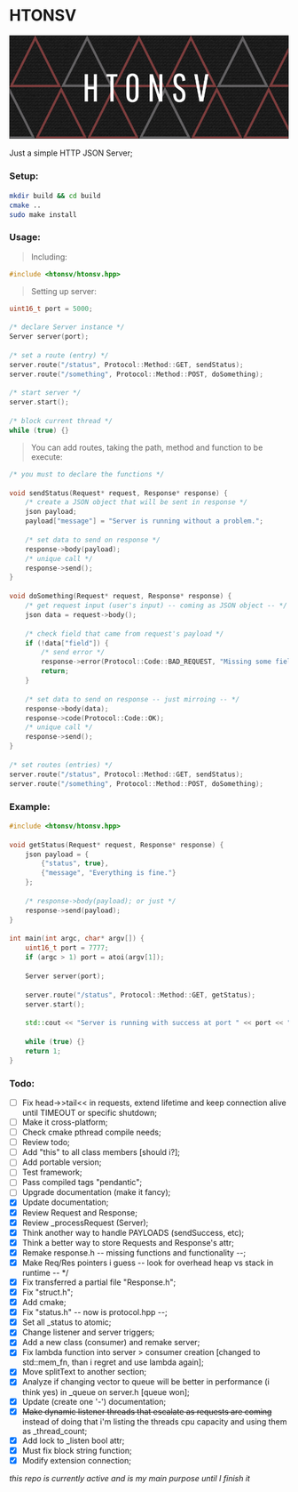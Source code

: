 # HTONSV

![banner](https://raw.githubusercontent.com/arnaldobadin/htonsv/master/banner.png)

Just a simple HTTP JSON Server;

### Setup:

```bash
mkdir build && cd build
cmake ..
sudo make install
```

### Usage:

> Including:
```cpp
#include <htonsv/htonsv.hpp>
```

> Setting up server:
```cpp
uint16_t port = 5000;

/* declare Server instance */
Server server(port);

/* set a route (entry) */
server.route("/status", Protocol::Method::GET, sendStatus);
server.route("/something", Protocol::Method::POST, doSomething);

/* start server */
server.start();

/* block current thread */
while (true) {}
```

> You can add routes, taking the path, method and function to be execute:
```cpp
/* you must to declare the functions */

void sendStatus(Request* request, Response* response) {
	/* create a JSON object that will be sent in response */
	json payload;
	payload["message"] = "Server is running without a problem.";

	/* set data to send on response */
	response->body(payload);
	/* unique call */
	response->send();
}

void doSomething(Request* request, Response* response) {
	/* get request input (user's input) -- coming as JSON object -- */
	json data = request->body();

	/* check field that came from request's payload */
	if (!data["field"]) {
		/* send error */
		response->error(Protocol::Code::BAD_REQUEST, "Missing some field.");
		return;
	}

	/* set data to send on response -- just mirroing -- */
	response->body(data);
	response->code(Protocol::Code::OK);
	/* unique call */
	response->send();
}

/* set routes (entries) */
server.route("/status", Protocol::Method::GET, sendStatus);
server.route("/something", Protocol::Method::POST, doSomething);
```

> 

### Example:

```cpp
#include <htonsv/htonsv.hpp>

void getStatus(Request* request, Response* response) {
	json payload = {
		{"status", true},
		{"message", "Everything is fine."}
	};

	/* response->body(payload); or just */
	response->send(payload);
}

int main(int argc, char* argv[]) {
	uint16_t port = 7777;
	if (argc > 1) port = atoi(argv[1]);

	Server server(port);
	
	server.route("/status", Protocol::Method::GET, getStatus);
	server.start();

	std::cout << "Server is running with success at port " << port << "." << std::endl;

	while (true) {}
	return 1;
}
```

### Todo:

- [ ] Fix head->>tail<< in requests, extend lifetime and keep connection alive until TIMEOUT or specific shutdown;
- [ ] Make it cross-platform;
- [ ] Check cmake pthread compile needs;
- [ ] Review todo;
- [ ] Add "this" to all class members [should i?];
- [ ] Add portable version;
- [ ] Test framework;
- [ ] Pass compiled tags "pendantic";
- [ ] Upgrade documentation (make it fancy);
- [x] Update documentation;
- [x] Review Request and Response;
- [x] Review _processRequest (Server);
- [x] Think another way to handle PAYLOADS (sendSuccess, etc);
- [x] Think a better way to store Requests and Response's attr;
- [x] Remake response.h -- missing functions and functionality --;
- [x] Make Req/Res pointers i guess -- look for overhead heap vs stack in runtime -- */
- [x] Fix transferred a partial file "Response.h";
- [x] Fix "struct.h";
- [x] Add cmake;
- [x] Fix "status.h" -- now is protocol.hpp --;
- [x] Set all _status to atomic;
- [x] Change listener and server triggers;
- [x] Add a new class (consumer) and remake server;
- [x] Fix lambda function into server > consumer creation [changed to std::mem_fn, than i regret and use lambda again];
- [x] Move splitText to another section;
- [x] Analyze if changing vector to queue will be better in performance (i think yes) in _queue on server.h [queue won];
- [x] Update (create one '-') documentation;
- [x] ~~Make dynamic listener threads that escalate as requests are coming~~ instead of doing that i'm listing the threads cpu capacity and using them as _thread_count;
- [x] Add lock to _listen bool attr;
- [x] Must fix block string function;
- [x] Modify extension connection;

*this repo is currently active and is my main purpose until I finish it*
